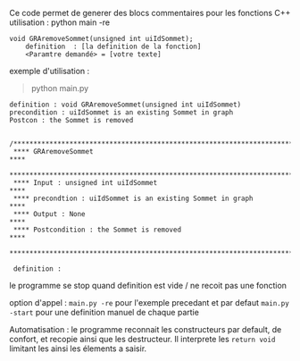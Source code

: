 Ce code permet de generer des blocs commentaires pour les fonctions C++
utilisation : 
python main -re 
```
void GRAremoveSommet(unsigned int uiIdSommet);
    definition  : [la definition de la fonction]
    <Paramtre demandé> = [votre texte]
```
exemple d'utilisation : 
  
>python main.py
```
definition : void GRAremoveSommet(unsigned int uiIdSommet)
precondition : uiIdSommet is an existing Sommet in graph
Postcon : the Sommet is removed


/************************************************************************
 **** GRAremoveSommet                                                ****
 ************************************************************************
 **** Input : unsigned int uiIdSommet                                ****
 **** precondtion : uiIdSommet is an existing Sommet in graph        ****
 **** Output : None                                                  ****
 **** Postcondition : the Sommet is removed                          ****
 ************************************************************************/
 
 definition : 
 ```
 le programme se stop quand definition est vide / ne recoit pas une fonction
 
 option d'appel : 
 `main.py -re` pour l'exemple precedant et par defaut
 `main.py -start` pour une definition manuel de chaque partie
 
 Automatisation :
 le programme reconnait les constructeurs par default, de confort, et recopie ainsi que les destructeur.
 Il interprete les `return void` 
 limitant les ainsi les élements a saisir.
 
 
 
